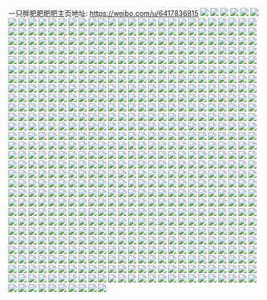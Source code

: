 一只胖肥肥肥肥主页地址: https://weibo.com/u/6417836815 
![](https://wx4.sinaimg.cn/mw2000/0070kAx1gy1h8xy7ce3rxj32c03401l0.jpg) 
![](https://wx4.sinaimg.cn/mw2000/0070kAx1gy1h8vimrx9jaj30zo5manpe.jpg) 
![](https://wx4.sinaimg.cn/mw2000/0070kAx1gy1h8vimsjd5cj30zo1q0qiu.jpg) 
![](https://wx4.sinaimg.cn/mw2000/0070kAx1gy1h8ufvhi5itj32c0340b2a.jpg) 
![](https://wx4.sinaimg.cn/mw2000/0070kAx1gy1h8ufx0unmjj30zo256b29.jpg) 
![](https://wx4.sinaimg.cn/mw2000/0070kAx1gy1h8ufvcneeoj30zo1bex14.jpg) 
![](https://wx4.sinaimg.cn/mw2000/0070kAx1gy1h8ufx1v08bj30zo1bf1a1.jpg) 
![](https://wx4.sinaimg.cn/mw2000/0070kAx1gy1h8taz22c5cj30zo1r5x1t.jpg) 
![](https://wx4.sinaimg.cn/mw2000/0070kAx1gy1h8rtrqi0s0j30z91b0tuc.jpg) 
![](https://wx4.sinaimg.cn/mw2000/0070kAx1gy1h8pip5bwdsj32c03404qr.jpg) 
![](https://wx4.sinaimg.cn/mw2000/0070kAx1gy1h8oiqnosoej32c0340hdu.jpg) 
![](https://wx4.sinaimg.cn/mw2000/0070kAx1gy1h8nfbctlypj30xz19z4il.jpg) 
![](https://wx4.sinaimg.cn/mw2000/0070kAx1gy1h8m4v2ug1dj32c0340b2a.jpg) 
![](https://wx4.sinaimg.cn/mw2000/0070kAx1gy1h8lv3vtsabj30zo1r5x4c.jpg) 
![](https://wx4.sinaimg.cn/mw2000/0070kAx1gy1h8iyi56coaj30zo256qu0.jpg) 
![](https://wx4.sinaimg.cn/mw2000/0070kAx1gy1h8htg45lx0j30ru19ywsu.jpg) 
![](https://wx4.sinaimg.cn/mw2000/0070kAx1gy1h8ffs0tfrmj30zo1uhqsv.jpg) 
![](https://wx4.sinaimg.cn/mw2000/0070kAx1gy1h8dxi5bmwqj30sh1swadz.jpg) 
![](https://wx4.sinaimg.cn/mw2000/0070kAx1gy1h8dxhudqoej30u0140te3.jpg) 
![](https://wx4.sinaimg.cn/mw2000/0070kAx1gy1h8dxhl2yfcj30u0140wre.jpg) 
![](https://wx4.sinaimg.cn/mw2000/0070kAx1gy1h8dxhocsjxj30u01404bv.jpg) 
![](https://wx4.sinaimg.cn/mw2000/0070kAx1gy1h8dxhr3qn6j30u0140ti5.jpg) 
![](https://wx4.sinaimg.cn/mw2000/0070kAx1gy1h8dxhtdej9j30u0140k4t.jpg) 
![](https://wx4.sinaimg.cn/mw2000/0070kAx1gy1h8dl3riaz7j32560zo7wh.jpg) 
![](https://wx4.sinaimg.cn/mw2000/0070kAx1gy1h8atnciu7hj32c0340b29.jpg) 
![](https://wx4.sinaimg.cn/mw2000/0070kAx1gy1h8afcrrlitj30zo1bctrr.jpg) 
![](https://wx4.sinaimg.cn/mw2000/0070kAx1gy1h8afctfu2pj30zo1bcas1.jpg) 
![](https://wx4.sinaimg.cn/mw2000/0070kAx1gy1h8afcuk0igj30zo1bex2e.jpg) 
![](https://wx4.sinaimg.cn/mw2000/0070kAx1gy1h8acbj2zdvj31jt219b29.jpg) 
![](https://wx4.sinaimg.cn/mw2000/0070kAx1gy1h8acbjmxwnj30z323xgto.jpg) 
![](https://wx4.sinaimg.cn/mw2000/0070kAx1gy1h8acbk7qr9j30ru19u16v.jpg) 
![](https://wx4.sinaimg.cn/mw2000/0070kAx1gy1h8acbm8c11j32c0340hdw.jpg) 
![](https://wx4.sinaimg.cn/mw2000/0070kAx1gy1h8acbi02zkj32c0340npf.jpg) 
![](https://wx4.sinaimg.cn/mw2000/0070kAx1gy1h8acc03uhgj32c03407wj.jpg) 
![](https://wx4.sinaimg.cn/mw2000/0070kAx1gy1h8acbx2cawj32c03407wk.jpg) 
![](https://wx4.sinaimg.cn/mw2000/0070kAx1gy1h8acbnxnrqj32c03407wi.jpg) 
![](https://wx4.sinaimg.cn/mw2000/0070kAx1gy1h8acbq0m9cj32c0340u0y.jpg) 
![](https://wx4.sinaimg.cn/mw2000/0070kAx1gy1h8acbtyslsj32c0340b2b.jpg) 
![](https://wx4.sinaimg.cn/mw2000/0070kAx1gy1h8acbygu0jj32c0340u0y.jpg) 
![](https://wx4.sinaimg.cn/mw2000/0070kAx1gy1h8acc20sqzj32c0340qv6.jpg) 
![](https://wx4.sinaimg.cn/mw2000/0070kAx1gy1h8acc4jpwdj32c03404qs.jpg) 
![](https://wx4.sinaimg.cn/mw2000/0070kAx1gy1h8acc7clxtj32c0340u0z.jpg) 
![](https://wx4.sinaimg.cn/mw2000/0070kAx1gy1h8975id8uzj30u0140gru.jpg) 
![](https://wx4.sinaimg.cn/mw2000/0070kAx1gy1h8975irzeqj30u0140qg7.jpg) 
![](https://wx4.sinaimg.cn/mw2000/0070kAx1gy1h86rhox76nj30u0133n4q.jpg) 
![](https://wx4.sinaimg.cn/mw2000/0070kAx1gy1h82lo5aa1uj30q01la11s.jpg) 
![](https://wx4.sinaimg.cn/mw2000/0070kAx1gy1h7y7c2lrrgj32c0340qv5.jpg) 
![](https://wx4.sinaimg.cn/mw2000/0070kAx1gy1h7y7c1oqw3j30zo0k10wg.jpg) 
![](https://wx4.sinaimg.cn/mw2000/0070kAx1gy1h7xo5n8jecj30zo1r74io.jpg) 
![](https://wx4.sinaimg.cn/mw2000/0070kAx1gy1h7xo21rqnlj32c03407wi.jpg) 
![](https://wx4.sinaimg.cn/mw2000/0070kAx1gy1h7wxpsyk1fj30zo1r31kx.jpg) 
![](https://wx4.sinaimg.cn/mw2000/0070kAx1gy1h7vmeywib9j30ru21yqsh.jpg) 
![](https://wx4.sinaimg.cn/mw2000/0070kAx1gy1h7viqk6jz5j30yk0k0ag6.jpg) 
![](https://wx4.sinaimg.cn/mw2000/0070kAx1gy1h7s3me7a88j323u35su0x.jpg) 
![](https://wx4.sinaimg.cn/mw2000/0070kAx1gy1h7r714mprlj30ru2bi4im.jpg) 
![](https://wx4.sinaimg.cn/mw2000/0070kAx1gy1h7pjwet3puj30zo0k0q9l.jpg) 
![](https://wx4.sinaimg.cn/mw2000/0070kAx1gy1h7k0mneo77j30ru21nqst.jpg) 
![](https://wx4.sinaimg.cn/mw2000/0070kAx1gy1h7fmx0cf7oj31ue29rnpd.jpg) 
![](https://wx4.sinaimg.cn/mw2000/0070kAx1gy1h799zuoy8mj30ru15jjsi.jpg) 
![](https://wx4.sinaimg.cn/mw2000/0070kAx1gy1h799zwqxoaj30zo1bj1kx.jpg) 
![](https://wx4.sinaimg.cn/mw2000/0070kAx1gy1h74qohg74hj32c0340u0x.jpg) 
![](https://wx4.sinaimg.cn/mw2000/0070kAx1gy1h74qo9bn99j32c0340npf.jpg) 
![](https://wx4.sinaimg.cn/mw2000/0070kAx1gy1h74qoedyzuj32c0340x6r.jpg) 
![](https://wx4.sinaimg.cn/mw2000/0070kAx1gy1h74r3kovn2j30yz0q5myc.jpg) 
![](https://wx4.sinaimg.cn/mw2000/0070kAx1gy1h71oabdy5mj31sc2dsu0x.jpg) 
![](https://wx4.sinaimg.cn/mw2000/0070kAx1gy1h71oa8c144j31vx2bvhdt.jpg) 
![](https://wx4.sinaimg.cn/mw2000/0070kAx1gy1h71oa623iuj30zo1rab29.jpg) 
![](https://wx4.sinaimg.cn/mw2000/0070kAx1gy1h7002m11kuj30s41eznbm.jpg) 
![](https://wx4.sinaimg.cn/mw2000/0070kAx1gy1h6zdxdhjihj30zo237b29.jpg) 
![](https://wx4.sinaimg.cn/mw2000/0070kAx1gy1h6y2ovod99j30ru28ptob.jpg) 
![](https://wx4.sinaimg.cn/mw2000/0070kAx1gy1h6ti22scnrj30zo1rab29.jpg) 
![](https://wx4.sinaimg.cn/mw2000/0070kAx1gy1h6ti242h1pj30zo1bhe07.jpg) 
![](https://wx4.sinaimg.cn/mw2000/0070kAx1gy1h6ti25u3xyj30zh1r5td8.jpg) 
![](https://wx4.sinaimg.cn/mw2000/0070kAx1gy1h6ti27j4nxj30zo1rawlz.jpg) 
![](https://wx4.sinaimg.cn/mw2000/0070kAx1gy1h6ti298nbjj30zo1rbtcz.jpg) 
![](https://wx4.sinaimg.cn/mw2000/0070kAx1gy1h6ti2avhwtj30zo1r8e81.jpg) 
![](https://wx4.sinaimg.cn/mw2000/0070kAx1gy1h6szsh4x4dj30zo256b2a.jpg) 
![](https://wx4.sinaimg.cn/mw2000/0070kAx1gy1h6szrxnjxpj30zo256b2a.jpg) 
![](https://wx4.sinaimg.cn/mw2000/0070kAx1gy1h6syfvff4gj30zo1benj3.jpg) 
![](https://wx4.sinaimg.cn/mw2000/0070kAx1gy1h6sdfpu8koj30yw1ai4qp.jpg) 
![](https://wx4.sinaimg.cn/mw2000/0070kAx1gy1h6k8xh38clj30zo1blwgj.jpg) 
![](https://wx4.sinaimg.cn/mw2000/0070kAx1gy1h6j93t14y5j30u018yq5o.jpg) 
![](https://wx4.sinaimg.cn/mw2000/0070kAx1gy1h6j93u91iej30q81ob3zu.jpg) 
![](https://wx4.sinaimg.cn/mw2000/0070kAx1gy1h6j93sfuq0j30u0140t9p.jpg) 
![](https://wx4.sinaimg.cn/mw2000/0070kAx1gy1h6ehcvtj4vj30zo1r71kx.jpg) 
![](https://wx4.sinaimg.cn/mw2000/0070kAx1gy1h6ambpnh7xj30k00zkaep.jpg) 
![](https://wx4.sinaimg.cn/mw2000/0070kAx1gy1h6ambqy4t3j30fp0zjafo.jpg) 
![](https://wx4.sinaimg.cn/mw2000/0070kAx1gy1h6amgc2pg7j30u01h4gnk.jpg) 
![](https://wx4.sinaimg.cn/mw2000/0070kAx1gy1h6am44gil5j30zo1r8gnl.jpg) 
![](https://wx4.sinaimg.cn/mw2000/0070kAx1gy1h63o59wu7yj30ru28je3f.jpg) 
![](https://wx4.sinaimg.cn/mw2000/0070kAx1gy1h637yv5aaaj32c0340qv5.jpg) 
![](https://wx4.sinaimg.cn/mw2000/0070kAx1gy1h5ww1ba2etj30zo1ra1kx.jpg) 
![](https://wx4.sinaimg.cn/mw2000/0070kAx1gy1h5ww18n6j3j30ru21zb29.jpg) 
![](https://wx4.sinaimg.cn/mw2000/0070kAx1gy1h5l89fcc3nj32c0340e82.jpg) 
![](https://wx4.sinaimg.cn/mw2000/0070kAx1gy1h5k41weym9j30zo1bf000.jpg) 
![](https://wx4.sinaimg.cn/mw2000/0070kAx1gy1h5k41oug76j31211rbe83.jpg) 
![](https://wx4.sinaimg.cn/mw2000/0070kAx1gy1h5flsjvtvpj30zo1bh4f9.jpg) 
![](https://wx4.sinaimg.cn/mw2000/0070kAx1gy1h5d269tv69j30ot1837a2.jpg) 
![](https://wx4.sinaimg.cn/mw2000/0070kAx1gy1h5ba0xjh98j31bf1bfha6.jpg) 
![](https://wx4.sinaimg.cn/mw2000/0070kAx1gy1h558m0sg6ej32c0340npe.jpg) 
![](https://wx4.sinaimg.cn/mw2000/0070kAx1gy1h5514pkb73j32bz33zb2b.jpg) 
![](https://wx4.sinaimg.cn/mw2000/0070kAx1gy1h5514sj2n6j32c0340hdv.jpg) 
![](https://wx4.sinaimg.cn/mw2000/0070kAx1gy1h5514wc087j32c03404qr.jpg) 
![](https://wx4.sinaimg.cn/mw2000/0070kAx1gy1h5514yi786j32c0340npd.jpg) 
![](https://wx4.sinaimg.cn/mw2000/0070kAx1gy1h5516abqm4j30qo0n2tak.jpg) 
![](https://wx4.sinaimg.cn/mw2000/0070kAx1gy1h52oyuzzaij30zo1r57wh.jpg) 
![](https://wx4.sinaimg.cn/mw2000/0070kAx1gy1h52oxxekvrj30zo1rakjl.jpg) 
![](https://wx4.sinaimg.cn/mw2000/0070kAx1gy1h52oxjj8a2j30zn1p1e81.jpg) 
![](https://wx4.sinaimg.cn/mw2000/0070kAx1gy1h52ox7yyu1j30zo1r7hdt.jpg) 
![](https://wx4.sinaimg.cn/mw2000/0070kAx1gy1h52oxmx93xj30zo1r8hdt.jpg) 
![](https://wx4.sinaimg.cn/mw2000/0070kAx1gy1h52oxfesmtj30zo1r7b29.jpg) 
![](https://wx4.sinaimg.cn/mw2000/0070kAx1gy1h52oym8oqtj32c0340hdw.jpg) 
![](https://wx4.sinaimg.cn/mw2000/0070kAx1gy1h52oy0us3zj30zo1r4u0x.jpg) 
![](https://wx4.sinaimg.cn/mw2000/0070kAx1gy1h52oy4jwkdj30zo1r4u0x.jpg) 
![](https://wx4.sinaimg.cn/mw2000/0070kAx1gy1h52oy8f8qmj30zo1r5hdt.jpg) 
![](https://wx4.sinaimg.cn/mw2000/0070kAx1gy1h52oyj5mdfj30zo1qo1ky.jpg) 
![](https://wx4.sinaimg.cn/mw2000/0070kAx1gy1h52oyp3xslj32c03401kz.jpg) 
![](https://wx4.sinaimg.cn/mw2000/0070kAx1gy1h52ox4pfkdj32c0340x6t.jpg) 
![](https://wx4.sinaimg.cn/mw2000/0070kAx1gy1h52oys8c6qj32c0340qv7.jpg) 
![](https://wx4.sinaimg.cn/mw2000/0070kAx1gy1h51n73m7s3j30zo1ranpd.jpg) 
![](https://wx4.sinaimg.cn/mw2000/0070kAx1gy1h51n6rxj73j30zo1r8e81.jpg) 
![](https://wx4.sinaimg.cn/mw2000/0070kAx1gy1h51n6vtgs7j30zo1rae81.jpg) 
![](https://wx4.sinaimg.cn/mw2000/0070kAx1gy1h51n6tsdrcj30ru21v1kx.jpg) 
![](https://wx4.sinaimg.cn/mw2000/0070kAx1gy1h51n6y4gluj30zo1r8x6p.jpg) 
![](https://wx4.sinaimg.cn/mw2000/0070kAx1gy1h51n70acenj30zo1r8qv5.jpg) 
![](https://wx4.sinaimg.cn/mw2000/0070kAx1gy1h50w0gvfwaj32c0340hdv.jpg) 
![](https://wx4.sinaimg.cn/mw2000/0070kAx1gy1h50vzq0s09j30zo1rbe81.jpg) 
![](https://wx4.sinaimg.cn/mw2000/0070kAx1gy1h50vzrzbf4j30zo1r3kjl.jpg) 
![](https://wx4.sinaimg.cn/mw2000/0070kAx1gy1h50w04itl6j30zo1r5qv5.jpg) 
![](https://wx4.sinaimg.cn/mw2000/0070kAx1gy1h50w06tycbj30zo1rwx6p.jpg) 
![](https://wx4.sinaimg.cn/mw2000/0070kAx1gy1h50w08zohij30zo1r9x6p.jpg) 
![](https://wx4.sinaimg.cn/mw2000/0070kAx1gy1h50vzvcqn9j30zo1r8kjl.jpg) 
![](https://wx4.sinaimg.cn/mw2000/0070kAx1gy1h50vzxbpcbj30zo1ranpd.jpg) 
![](https://wx4.sinaimg.cn/mw2000/0070kAx1gy1h50vzz3em6j30vm1bg4qm.jpg) 
![](https://wx4.sinaimg.cn/mw2000/0070kAx1gy1h50w0b1rkuj32c0340npe.jpg) 
![](https://wx4.sinaimg.cn/mw2000/0070kAx1gy1h50w027ch8j30zo1rcnpd.jpg) 
![](https://wx4.sinaimg.cn/mw2000/0070kAx1gy1h50w0lhrdxj32c0340b2a.jpg) 
![](https://wx4.sinaimg.cn/mw2000/0070kAx1gy1h50vznepg4j32c0340u0y.jpg) 
![](https://wx4.sinaimg.cn/mw2000/0070kAx1gy1h50w0pp63qj32c03404qq.jpg) 
![](https://wx4.sinaimg.cn/mw2000/0070kAx1gy1h50mq3fx2mj30zo2567wi.jpg) 
![](https://wx4.sinaimg.cn/mw2000/0070kAx1gy1h50mqa26h5j30zo256azh.jpg) 
![](https://wx4.sinaimg.cn/mw2000/0070kAx1gy1h4zq997nhsj32c0340hdt.jpg) 
![](https://wx4.sinaimg.cn/mw2000/0070kAx1gy1h4zqe0z84zj30zo1r4npd.jpg) 
![](https://wx4.sinaimg.cn/mw2000/0070kAx1gy1h4zq8xopwbj32c0340x6s.jpg) 
![](https://wx4.sinaimg.cn/mw2000/0070kAx1gy1h4zq8zxpi7j30zo1owkjl.jpg) 
![](https://wx4.sinaimg.cn/mw2000/0070kAx1gy1h4zq91vm6vj30zo1ope81.jpg) 
![](https://wx4.sinaimg.cn/mw2000/0070kAx1gy1h4zq98b7erj30u01hm4dz.jpg) 
![](https://wx4.sinaimg.cn/mw2000/0070kAx1gy1h4zq9603e9j30zo1bi7uc.jpg) 
![](https://wx4.sinaimg.cn/mw2000/0070kAx1gy1h4zq947y7rj30zo1bh1kx.jpg) 
![](https://wx4.sinaimg.cn/mw2000/0070kAx1gy1h4zq976jxwj32c03407wi.jpg) 
![](https://wx4.sinaimg.cn/mw2000/0070kAx1gy1h4zq9axww7j30zo1bfqos.jpg) 
![](https://wx4.sinaimg.cn/mw2000/0070kAx1gy1h4ykoumf57j32c0340qv6.jpg) 
![](https://wx4.sinaimg.cn/mw2000/0070kAx1gy1h4xe583h68j30zo0nsn2w.jpg) 
![](https://wx4.sinaimg.cn/mw2000/0070kAx1gy1h4w5x3ump9j32c03407wi.jpg) 
![](https://wx4.sinaimg.cn/mw2000/0070kAx1gy1h4renznq5qj30zo1qxap8.jpg) 
![](https://wx4.sinaimg.cn/mw2000/0070kAx1gy1h4renz5isjj30zo1rcqll.jpg) 
![](https://wx4.sinaimg.cn/mw2000/0070kAx1gy1h4qftp1notj32c03407wj.jpg) 
![](https://wx4.sinaimg.cn/mw2000/0070kAx1gy1h4qftr0rsdj325k2vfx6p.jpg) 
![](https://wx4.sinaimg.cn/mw2000/0070kAx1gy1h4mxhh9s2wj32c0340qv7.jpg) 
![](https://wx4.sinaimg.cn/mw2000/0070kAx1gy1h4mxgdnndpj32c0340hdu.jpg) 
![](https://wx4.sinaimg.cn/mw2000/0070kAx1gy1h4kgxeu8unj32c0340npe.jpg) 
![](https://wx4.sinaimg.cn/mw2000/0070kAx1gy1h4i23fisk1j30zo1r77wh.jpg) 
![](https://wx4.sinaimg.cn/mw2000/0070kAx1gy1h4fqq9i75jj32c0340npd.jpg) 
![](https://wx4.sinaimg.cn/mw2000/0070kAx1gy1h4d6ejoy4zj30zo1wohdt.jpg) 
![](https://wx4.sinaimg.cn/mw2000/0070kAx1gy1h4d6ekm6v8j31sc2dsx6p.jpg) 
![](https://wx4.sinaimg.cn/mw2000/0070kAx1gy1h4d6emdryqj32c03401l1.jpg) 
![](https://wx4.sinaimg.cn/mw2000/0070kAx1gy1h4cnrb1ssaj32c0340u0x.jpg) 
![](https://wx4.sinaimg.cn/mw2000/0070kAx1gy1h4cnrctx41j32c0340u0x.jpg) 
![](https://wx4.sinaimg.cn/mw2000/0070kAx1gy1h4cnr9ja9nj32c0340u0x.jpg) 
![](https://wx4.sinaimg.cn/mw2000/0070kAx1gy1h4cnrgzjdjj32c0340kjm.jpg) 
![](https://wx4.sinaimg.cn/mw2000/0070kAx1gy1h4a8iypkz1j30zo1b97hf.jpg) 
![](https://wx4.sinaimg.cn/mw2000/0070kAx1gy1h491k9xwc8j32c0340b2a.jpg) 
![](https://wx4.sinaimg.cn/mw2000/0070kAx1gy1h46nnm5fk0j30ru21f1hk.jpg) 
![](https://wx4.sinaimg.cn/mw2000/0070kAx1gy1h3xawxa4u5j32c0340hdv.jpg) 
![](https://wx4.sinaimg.cn/mw2000/0070kAx1gy1h3xaqtvl75j30zo1banf5.jpg) 
![](https://wx4.sinaimg.cn/mw2000/0070kAx1gy1h3xaqx8tu0j30zo1bc1f5.jpg) 
![](https://wx4.sinaimg.cn/mw2000/0070kAx1gy1h3xaqsi2kfj30zo1qph9i.jpg) 
![](https://wx4.sinaimg.cn/mw2000/0070kAx1gy1h3xaqyvia2j30zo1bf1bs.jpg) 
![](https://wx4.sinaimg.cn/mw2000/0070kAx1gy1h3xaqzlh9gj30zb1b6e39.jpg) 
![](https://wx4.sinaimg.cn/mw2000/0070kAx1gy1h3sqnbli25j30zo1ra7wh.jpg) 
![](https://wx4.sinaimg.cn/mw2000/0070kAx1gy1h3sqn8yxydj314r1i2wz6.jpg) 
![](https://wx4.sinaimg.cn/mw2000/0070kAx1gy1h3sqncm2y0j30zo0qdnae.jpg) 
![](https://wx4.sinaimg.cn/mw2000/0070kAx1gy1h3sqndqsd2j30zo0qgdqv.jpg) 
![](https://wx4.sinaimg.cn/mw2000/0070kAx1ly1h3q7ul3godj31o02804qs.jpg) 
![](https://wx4.sinaimg.cn/mw2000/0070kAx1gy1h3p1cb6gp8j30zo1r6azq.jpg) 
![](https://wx4.sinaimg.cn/mw2000/0070kAx1gy1h3k6dk3tw4j30ur0g375l.jpg) 
![](https://wx4.sinaimg.cn/mw2000/0070kAx1gy1h3cdmz6guhj30u01lxwkh.jpg) 
![](https://wx4.sinaimg.cn/mw2000/0070kAx1gy1h39cerlwddj30zo1rb1kx.jpg) 
![](https://wx4.sinaimg.cn/mw2000/0070kAx1gy1h35h5g3p37j30ru0uvwqz.jpg) 
![](https://wx4.sinaimg.cn/mw2000/0070kAx1gy1h31495hudqj30ru31sb29.jpg) 
![](https://wx4.sinaimg.cn/mw2000/0070kAx1gy1h30uq8pnncj30ww1r3tsp.jpg) 
![](https://wx4.sinaimg.cn/mw2000/0070kAx1gy1h30uqb69gtj30zo256kjl.jpg) 
![](https://wx4.sinaimg.cn/mw2000/0070kAx1gy1h30uqdk1wcj30sq1ag4qq.jpg) 
![](https://wx4.sinaimg.cn/mw2000/0070kAx1gy1h2zmm1roywj30zo0k4k0b.jpg) 
![](https://wx4.sinaimg.cn/mw2000/0070kAx1gy1h2xebdxth7j30zo1ra1ky.jpg) 
![](https://wx4.sinaimg.cn/mw2000/0070kAx1gy1h2xebiatfxj30zo1rc4qq.jpg) 
![](https://wx4.sinaimg.cn/mw2000/0070kAx1gy1h2xebpad2sj30zo1rakjl.jpg) 
![](https://wx4.sinaimg.cn/mw2000/0070kAx1gy1h2uqhb05k5j32c03401l0.jpg) 
![](https://wx4.sinaimg.cn/mw2000/0070kAx1gy1h2uqh92w8cj32c0340npf.jpg) 
![](https://wx4.sinaimg.cn/mw2000/0070kAx1gy1h2qklk7p26j30zo1bk7wh.jpg) 
![](https://wx4.sinaimg.cn/mw2000/0070kAx1gy1h2qkln23jyj31j02ps4qr.jpg) 
![](https://wx4.sinaimg.cn/mw2000/0070kAx1gy1h2ds3pswxjj30zo1r07wh.jpg) 
![](https://wx4.sinaimg.cn/mw2000/0070kAx1gy1h2cm3ffvb1j30zo1autwp.jpg) 
![](https://wx4.sinaimg.cn/mw2000/0070kAx1gy1h2cm3dkr7hj30zo0qa11i.jpg) 
![](https://wx4.sinaimg.cn/mw2000/0070kAx1gy1h2cm3i66yrj32801o0e82.jpg) 
![](https://wx4.sinaimg.cn/mw2000/0070kAx1gy1h2cm3jca3yj30zo1b24il.jpg) 
![](https://wx4.sinaimg.cn/mw2000/0070kAx1gy1h2b7n4zs1rj30ru1qjb29.jpg) 
![](https://wx4.sinaimg.cn/mw2000/0070kAx1gy1h2b7n5z3wvj30ru1y51kx.jpg) 
![](https://wx4.sinaimg.cn/mw2000/0070kAx1gy1h2b7n7j65vj30ru27ndy9.jpg) 
![](https://wx4.sinaimg.cn/mw2000/0070kAx1gy1h2b7n6uf6pj30ru228tyj.jpg) 
![](https://wx4.sinaimg.cn/mw2000/0070kAx1gy1h2b7naultoj30ru2ed7wh.jpg) 
![](https://wx4.sinaimg.cn/mw2000/0070kAx1gy1h2b7n8fnhzj30ru21tx35.jpg) 
![](https://wx4.sinaimg.cn/mw2000/0070kAx1gy1h2b7n9sawdj30ru2q4e81.jpg) 
![](https://wx4.sinaimg.cn/mw2000/0070kAx1gy1h2b7n2dlroj30ru2281kx.jpg) 
![](https://wx4.sinaimg.cn/mw2000/0070kAx1gy1h2b7ncop96j30ru2elb29.jpg) 
![](https://wx4.sinaimg.cn/mw2000/0070kAx1gy1h2al797alsj32c0340npf.jpg) 
![](https://wx4.sinaimg.cn/mw2000/0070kAx1gy1h2al5ak1x6j32c0340qv9.jpg) 
![](https://wx4.sinaimg.cn/mw2000/0070kAx1gy1h2al5qgnp8j32c0340npf.jpg) 
![](https://wx4.sinaimg.cn/mw2000/0070kAx1gy1h2al5btgn7j32c0340kjm.jpg) 
![](https://wx4.sinaimg.cn/mw2000/0070kAx1gy1h2al5d5a0cj32c0340u0y.jpg) 
![](https://wx4.sinaimg.cn/mw2000/0070kAx1gy1h2al5f5758j32c0340u10.jpg) 
![](https://wx4.sinaimg.cn/mw2000/0070kAx1gy1h2al5ye4f1j32c03401kz.jpg) 
![](https://wx4.sinaimg.cn/mw2000/0070kAx1gy1h2al5hn9cej32c0340qv8.jpg) 
![](https://wx4.sinaimg.cn/mw2000/0070kAx1gy1h2al5j2f8nj32c03407wi.jpg) 
![](https://wx4.sinaimg.cn/mw2000/0070kAx1gy1h2al5x0lpyj32c0340b2d.jpg) 
![](https://wx4.sinaimg.cn/mw2000/0070kAx1gy1h2al5lno70j32c0340kjn.jpg) 
![](https://wx4.sinaimg.cn/mw2000/0070kAx1gy1h2al5856p7j32c03407wk.jpg) 
![](https://wx4.sinaimg.cn/mw2000/0070kAx1gy1h2al5p30knj32c0340hdu.jpg) 
![](https://wx4.sinaimg.cn/mw2000/0070kAx1gy1h2al5sancmj32c0340kjo.jpg) 
![](https://wx4.sinaimg.cn/mw2000/0070kAx1gy1h2al5u86ajj32c03404qq.jpg) 
![](https://wx4.sinaimg.cn/mw2000/0070kAx1gy1h2al5v6xluj32c03407wi.jpg) 
![](https://wx4.sinaimg.cn/mw2000/0070kAx1gy1h29jfml1pcj30zo1bckdy.jpg) 
![](https://wx4.sinaimg.cn/mw2000/0070kAx1gy1h29jfvfneqj30xy1b31k7.jpg) 
![](https://wx4.sinaimg.cn/mw2000/0070kAx1gy1h29jft8fj2j30t71bdqn4.jpg) 
![](https://wx4.sinaimg.cn/mw2000/0070kAx1gy1h29jfx7wyoj30zo1bbh93.jpg) 
![](https://wx4.sinaimg.cn/mw2000/0070kAx1gy1h29jfk6323j30zo1k94qp.jpg) 
![](https://wx4.sinaimg.cn/mw2000/0070kAx1gy1h29jgb3ejlj30zo1b7nm3.jpg) 
![](https://wx4.sinaimg.cn/mw2000/0070kAx1gy1h29jg4fc30j30ru26ze81.jpg) 
![](https://wx4.sinaimg.cn/mw2000/0070kAx1gy1h29jg6u9vwj30zo1bf1kx.jpg) 
![](https://wx4.sinaimg.cn/mw2000/0070kAx1gy1h29jgddghuj30zo1bhqnf.jpg) 
![](https://wx4.sinaimg.cn/mw2000/0070kAx1gy1h29jg1nhn0j30zo1bae6i.jpg) 
![](https://wx4.sinaimg.cn/mw2000/0070kAx1gy1h29jfre8acj30zo1b8ked.jpg) 
![](https://wx4.sinaimg.cn/mw2000/0070kAx1gy1h29jfp7exxj30zo1bfx3t.jpg) 
![](https://wx4.sinaimg.cn/mw2000/0070kAx1gy1h29jg92x7hj30zo1ayb0y.jpg) 
![](https://wx4.sinaimg.cn/mw2000/0070kAx1gy1h29jfzgijwj30zo1bhkeb.jpg) 
![](https://wx4.sinaimg.cn/mw2000/0070kAx1gy1h29ftx3jr6j30xy1b3b1d.jpg) 
![](https://wx4.sinaimg.cn/mw2000/0070kAx1gy1h29ftz0tswj30zo1bckdy.jpg) 
![](https://wx4.sinaimg.cn/mw2000/0070kAx1gy1h29fu2g1dnj30zo1k94qp.jpg) 
![](https://wx4.sinaimg.cn/mw2000/0070kAx1gy1h29fu59imkj30zo1bf1kx.jpg) 
![](https://wx4.sinaimg.cn/mw2000/0070kAx1gy1h29fuc5of0j30zo1bb7re.jpg) 
![](https://wx4.sinaimg.cn/mw2000/0070kAx1gy1h29fu8ic2lj30zo1ayb0y.jpg) 
![](https://wx4.sinaimg.cn/mw2000/0070kAx1gy1h29ftu1lg0j30zo1bhqpi.jpg) 
![](https://wx4.sinaimg.cn/mw2000/0070kAx1gy1h29fufcp16j30t71bdkbm.jpg) 
![](https://wx4.sinaimg.cn/mw2000/0070kAx1gy1h29fuhjlykj30ru26ze81.jpg) 
![](https://wx4.sinaimg.cn/mw2000/0070kAx1gy1h23dmqkxbvj30le1aa79n.jpg) 
![](https://wx4.sinaimg.cn/mw2000/0070kAx1gy1h22zn01xoyj32c03404qu.jpg) 
![](https://wx4.sinaimg.cn/mw2000/0070kAx1gy1h22zn2dm87j32c03404qr.jpg) 
![](https://wx4.sinaimg.cn/mw2000/0070kAx1gy1h22zmwhsujj30zo2407wh.jpg) 
![](https://wx4.sinaimg.cn/mw2000/0070kAx1gy1h22zn3vlwxj32c0340kjm.jpg) 
![](https://wx4.sinaimg.cn/mw2000/0070kAx1gy1h22zn4sgy8j30zo241h7f.jpg) 
![](https://wx4.sinaimg.cn/mw2000/0070kAx1gy1h22zn60aimj30ru1lqkah.jpg) 
![](https://wx4.sinaimg.cn/mw2000/0070kAx1gy1h217vzx8xoj30zo256ath.jpg) 
![](https://wx4.sinaimg.cn/mw2000/0070kAx1gy1h207taf0a7j30zo1v9tzu.jpg) 
![](https://wx4.sinaimg.cn/mw2000/0070kAx1gy1h1yw6vtwitj31o11o01kx.jpg) 
![](https://wx4.sinaimg.cn/mw2000/0070kAx1gy1h1yw6wjpfuj30ru1kc4de.jpg) 
![](https://wx4.sinaimg.cn/mw2000/0070kAx1gy1h1yw6y4r3uj3280280e81.jpg) 
![](https://wx4.sinaimg.cn/mw2000/0070kAx1gy1h1yw6zs2o9j3280280kjl.jpg) 
![](https://wx4.sinaimg.cn/mw2000/0070kAx1gy1h1vlsj24zqj30ru2291kx.jpg) 
![](https://wx4.sinaimg.cn/mw2000/0070kAx1gy1h1t3f4cy83j32c03404qs.jpg) 
![](https://wx4.sinaimg.cn/mw2000/0070kAx1gy1h1t3f1wy3fj30yi1p11kx.jpg) 
![](https://wx4.sinaimg.cn/mw2000/0070kAx1gy1h1t3f71jykj30yi1p7e6o.jpg) 
![](https://wx4.sinaimg.cn/mw2000/0070kAx1gy1h1prkj3za3j32c03404qs.jpg) 
![](https://wx4.sinaimg.cn/mw2000/0070kAx1gy1h1prkgu6glj32c0340npf.jpg) 
![](https://wx4.sinaimg.cn/mw2000/0070kAx1gy1h1oegtuq1oj30yi18xx04.jpg) 
![](https://wx4.sinaimg.cn/mw2000/0070kAx1gy1h1oeckr8nkj30yi19z1d1.jpg) 
![](https://wx4.sinaimg.cn/mw2000/0070kAx1gy1h1kqw3heprj32c03404qs.jpg) 
![](https://wx4.sinaimg.cn/mw2000/0070kAx1gy1h1kqvy7r72j32c02nqu0z.jpg) 
![](https://wx4.sinaimg.cn/mw2000/0070kAx1gy1h1j0h8cu5jj30u01sx4e4.jpg) 
![](https://wx4.sinaimg.cn/mw2000/0070kAx1gy1h1hc2ev4kdj32c0340u10.jpg) 
![](https://wx4.sinaimg.cn/mw2000/0070kAx1gy1h1hc2b80ooj32c03401l2.jpg) 
![](https://wx4.sinaimg.cn/mw2000/0070kAx1gy1h1hc2h8jpnj32ac32t4qs.jpg) 
![](https://wx4.sinaimg.cn/mw2000/0070kAx1gy1h1gp3293zfj30yi0pq4ec.jpg) 
![](https://wx4.sinaimg.cn/mw2000/0070kAx1gy1h1gp31ihlkj30yi0pmaqr.jpg) 
![](https://wx4.sinaimg.cn/mw2000/0070kAx1gy1h1gp32w4mzj30yi0pp7m0.jpg) 
![](https://wx4.sinaimg.cn/mw2000/0070kAx1gy1h1ec9suhhhj312g19t1gd.jpg) 
![](https://wx4.sinaimg.cn/mw2000/0070kAx1gy1h1ec9rpau4j30yi16ykbg.jpg) 
![](https://wx4.sinaimg.cn/mw2000/0070kAx1gy1h1eabxmz3qj306y06yjri.jpg) 
![](https://wx4.sinaimg.cn/mw2000/0070kAx1gy1h172s6vw4vj30s71p4atn.jpg) 
![](https://wx4.sinaimg.cn/mw2000/0070kAx1gy1h172s5m12qj30yi1ofqs2.jpg) 
![](https://wx4.sinaimg.cn/mw2000/0070kAx1gy1h16rsrieejj30yi22o7wh.jpg) 
![](https://wx4.sinaimg.cn/mw2000/0070kAx1gy1h13qojab8kj30yi1pl4qp.jpg) 
![](https://wx4.sinaimg.cn/mw2000/0070kAx1gy1h12oetjtusj30yi1a01kx.jpg) 
![](https://wx4.sinaimg.cn/mw2000/0070kAx1gy1h1167h8r9mj30y319m7lv.jpg) 
![](https://wx4.sinaimg.cn/mw2000/0070kAx1gy1h10craeubbj30ru16kjz7.jpg) 
![](https://wx4.sinaimg.cn/mw2000/0070kAx1gy1h0xxtjmmpbj30yi0vywij.jpg) 
![](https://wx4.sinaimg.cn/mw2000/0070kAx1gy1h0xxtj2pilj30yi22oe81.jpg) 
![](https://wx4.sinaimg.cn/mw2000/0070kAx1gy1h0xnsvh2psj323u35s1ky.jpg) 
![](https://wx4.sinaimg.cn/mw2000/0070kAx1gy1h0wwv674g4j30sg0iy7ce.jpg) 
![](https://wx4.sinaimg.cn/mw2000/0070kAx1gy1h0wwv5r0sej30yi1opb29.jpg) 
![](https://wx4.sinaimg.cn/mw2000/0070kAx1gy1h0uml8r34cj30yi20hkiz.jpg) 
![](https://wx4.sinaimg.cn/mw2000/0070kAx1gy1h0tdhzcvshj30yi1ofb1y.jpg) 
![](https://wx4.sinaimg.cn/mw2000/0070kAx1gy1h0t23de0jbj30ru0qnthx.jpg) 
![](https://wx4.sinaimg.cn/mw2000/0070kAx1gy1h0t23ccd40j32c02c0u0z.jpg) 
![](https://wx4.sinaimg.cn/mw2000/0070kAx1gy1h0q1gtl4e0j30yi1pahc3.jpg) 
![](https://wx4.sinaimg.cn/mw2000/0070kAx1gy1h0q18kix0zj30yi1padzc.jpg) 
![](https://wx4.sinaimg.cn/mw2000/0070kAx1gy1h0q18o66pvj30yi22ox6p.jpg) 
![](https://wx4.sinaimg.cn/mw2000/0070kAx1gy1h0n5ngcz0rj30u01hck4a.jpg) 
![](https://wx4.sinaimg.cn/mw2000/0070kAx1gy1h0k6rxg9u4j30ru21m1ie.jpg) 
![](https://wx4.sinaimg.cn/mw2000/0070kAx1gy1h0agte83sxj30yi1ove35.jpg) 
![](https://wx4.sinaimg.cn/mw2000/0070kAx1gy1h0agtgpo8oj31o0280npe.jpg) 
![](https://wx4.sinaimg.cn/mw2000/0070kAx1gy1h0agtiqakoj31e92h51kz.jpg) 
![](https://wx4.sinaimg.cn/mw2000/0070kAx1gy1h0agtbtt8lj30tv1a0wpc.jpg) 
![](https://wx4.sinaimg.cn/mw2000/0070kAx1gy1h08bnu6djaj30yi1kr4o0.jpg) 
![](https://wx4.sinaimg.cn/mw2000/0070kAx1gy1h077s4mzs1j30yb0j37eb.jpg) 
![](https://wx4.sinaimg.cn/mw2000/0070kAx1gy1h02vso6p9sj30s118pe03.jpg) 
![](https://wx4.sinaimg.cn/mw2000/0070kAx1gy1h02vsonocgj30vn1a01gq.jpg) 
![](https://wx4.sinaimg.cn/mw2000/0070kAx1gy1h02vsnnegfj30yi1a01kx.jpg) 
![](https://wx4.sinaimg.cn/mw2000/0070kAx1gy1h01hh97mvqj30yi1eq4dt.jpg) 
![](https://wx4.sinaimg.cn/mw2000/0070kAx1gy1h01hha3gp2j30yi22o1kx.jpg) 
![](https://wx4.sinaimg.cn/mw2000/0070kAx1gy1h01hhbb2djj30yi1pe4qp.jpg) 
![](https://wx4.sinaimg.cn/mw2000/0070kAx1gy1gzz50s9wvcj30yi19rh7p.jpg) 
![](https://wx4.sinaimg.cn/mw2000/0070kAx1gy1gzz50trvrlj30yi1a07wh.jpg) 
![](https://wx4.sinaimg.cn/mw2000/0070kAx1gy1gzz50qrp43j30yi1a0hco.jpg) 
![](https://wx4.sinaimg.cn/mw2000/0070kAx1gy1gzz5akycn6j30rw19pttr.jpg) 
![](https://wx4.sinaimg.cn/mw2000/0070kAx1gy1gzxwjarx2cj30yi19s1dr.jpg) 
![](https://wx4.sinaimg.cn/mw2000/0070kAx1gy1gzodifpwptj30xl19ghbi.jpg) 
![](https://wx4.sinaimg.cn/mw2000/0070kAx1gy1gzlhni2btzj30ru3cxx6p.jpg) 
![](https://wx4.sinaimg.cn/mw2000/0070kAx1gy1gzgdj0t9v3j30u0140gqy.jpg) 
![](https://wx4.sinaimg.cn/mw2000/0070kAx1gy1gzgdj0c51yj31fn2801ky.jpg) 
![](https://wx4.sinaimg.cn/mw2000/0070kAx1gy1gzgdiylvp4j31j30uztw5.jpg) 
![](https://wx4.sinaimg.cn/mw2000/0070kAx1gy1gzd9dlvqqlj30yi199dyb.jpg) 
![](https://wx4.sinaimg.cn/mw2000/0070kAx1gy1gzcwroh5m8j31o02807wj.jpg) 
![](https://wx4.sinaimg.cn/mw2000/0070kAx1gy1gzcwric9izj31o0280npe.jpg) 
![](https://wx4.sinaimg.cn/mw2000/0070kAx1gy1gz9qywfkk2j30tr22oq7p.jpg) 
![](https://wx4.sinaimg.cn/mw2000/0070kAx1gy1gz9qyvq94yj30yi22ongj.jpg) 
![](https://wx4.sinaimg.cn/mw2000/0070kAx1gy1gz8rs0uxv6j30yi22otep.jpg) 
![](https://wx4.sinaimg.cn/mw2000/0070kAx1gy1gz8rs1zc2lj30yi1oy1kx.jpg) 
![](https://wx4.sinaimg.cn/mw2000/0070kAx1gy1gz7dk8fkusj32c02c0npf.jpg) 
![](https://wx4.sinaimg.cn/mw2000/0070kAx1gy1gz54yq2bodj30tp1vc44e.jpg) 
![](https://wx4.sinaimg.cn/mw2000/0070kAx1gy1gyyeseqd77j315z1k07wh.jpg) 
![](https://wx4.sinaimg.cn/mw2000/0070kAx1gy1gyuysaomxyj30yi22onpf.jpg) 
![](https://wx4.sinaimg.cn/mw2000/0070kAx1gy1gysny2c6mdj30yi1jrhb9.jpg) 
![](https://wx4.sinaimg.cn/mw2000/0070kAx1gy1gysny2tvtdj30rs10th1t.jpg) 
![](https://wx4.sinaimg.cn/mw2000/0070kAx1gy1gysny47h54j30s219d7mr.jpg) 
![](https://wx4.sinaimg.cn/mw2000/0070kAx1gy1gysny0lyidj30yh1byqnr.jpg) 
![](https://wx4.sinaimg.cn/mw2000/0070kAx1gy1gyrc9liu3zj31j02ps4qq.jpg) 
![](https://wx4.sinaimg.cn/mw2000/0070kAx1gy1gyrc9q7s6pj31j02ps4qq.jpg) 
![](https://wx4.sinaimg.cn/mw2000/0070kAx1gy1gyrc9m4xc3j30yi1mbh4f.jpg) 
![](https://wx4.sinaimg.cn/mw2000/0070kAx1gy1gyrc9ntwzrj31j02nfhdu.jpg) 
![](https://wx4.sinaimg.cn/mw2000/0070kAx1gy1gyr2kc9xvdj30yi1ofavq.jpg) 
![](https://wx4.sinaimg.cn/mw2000/0070kAx1gy1gyo0rmrm6rj31lx2uz1kz.jpg) 
![](https://wx4.sinaimg.cn/mw2000/0070kAx1gy1gynkdrz4koj30yi22o4qr.jpg) 
![](https://wx4.sinaimg.cn/mw2000/0070kAx1gy1gynkdnp9ppj30yi22o1kz.jpg) 
![](https://wx4.sinaimg.cn/mw2000/0070kAx1gy1gyk9smvm21j30yi1wr7wh.jpg) 
![](https://wx4.sinaimg.cn/mw2000/0070kAx1gy1gyk9spbrv9j30yi21sb29.jpg) 
![](https://wx4.sinaimg.cn/mw2000/0070kAx1gy1gyixm1ahbfj319m1ovkjl.jpg) 
![](https://wx4.sinaimg.cn/mw2000/0070kAx1gy1gyh3qi7vaxj30y41a0npe.jpg) 
![](https://wx4.sinaimg.cn/mw2000/0070kAx1gy1gyh3qiw2w0j30xh18vnlg.jpg) 
![](https://wx4.sinaimg.cn/mw2000/0070kAx1gy1gyh3qkib19j30yi19rkgt.jpg) 
![](https://wx4.sinaimg.cn/mw2000/0070kAx1gy1gyh3qm9b7pj30yi18e7tc.jpg) 
![](https://wx4.sinaimg.cn/mw2000/0070kAx1gy1gygqelj0x8j32bb332e87.jpg) 
![](https://wx4.sinaimg.cn/mw2000/0070kAx1gy1gygqejmcz1j32bb3324qv.jpg) 
![](https://wx4.sinaimg.cn/mw2000/0070kAx1gy1gygqemkd29j30y71oub29.jpg) 
![](https://wx4.sinaimg.cn/mw2000/0070kAx1gy1gyff16e3gdj30yi1z01dj.jpg) 
![](https://wx4.sinaimg.cn/mw2000/0070kAx1gy1gycg2ohjcaj310l1kwtyq.jpg) 
![](https://wx4.sinaimg.cn/mw2000/0070kAx1gy1gycg2nuv5cj30xx1947sp.jpg) 
![](https://wx4.sinaimg.cn/mw2000/0070kAx1gy1gyc1vgo5w3j30u01sxk2v.jpg) 
![](https://wx4.sinaimg.cn/mw2000/0070kAx1gy1gyc1ug48caj30yi22o1kx.jpg) 
![](https://wx4.sinaimg.cn/mw2000/0070kAx1gy1gy8y348ga9j30yi22o1cl.jpg) 
![](https://wx4.sinaimg.cn/mw2000/0070kAx1gy1gy0kjxdwv2j32c02c0npd.jpg) 
![](https://wx4.sinaimg.cn/mw2000/0070kAx1gy1gxwawsouw5j30yi1a01kx.jpg) 
![](https://wx4.sinaimg.cn/mw2000/0070kAx1gy1gxux15cqn4j32c02c01l0.jpg) 
![](https://wx4.sinaimg.cn/mw2000/0070kAx1gy1gxuwzbw8c5j30yi1a0khr.jpg) 
![](https://wx4.sinaimg.cn/mw2000/0070kAx1gy1gxuwyxr53yj30yi1a0qto.jpg) 
![](https://wx4.sinaimg.cn/mw2000/0070kAx1gy1gxsq8k2p4bj30ru1jonix.jpg) 
![](https://wx4.sinaimg.cn/mw2000/0070kAx1gy1gxr60dd7o2j30yi1vr4qp.jpg) 
![](https://wx4.sinaimg.cn/mw2000/0070kAx1gy1gxr5t82u1yj30si1a3nmg.jpg) 
![](https://wx4.sinaimg.cn/mw2000/0070kAx1gy1gxn1wkk3a4j31yd35sb2b.jpg) 
![](https://wx4.sinaimg.cn/mw2000/0070kAx1gy1gxn1wgrwotj31yd35sqv7.jpg) 
![](https://wx4.sinaimg.cn/mw2000/0070kAx1gy1gxmdyywjyuj30pa1kw7i3.jpg) 
![](https://wx4.sinaimg.cn/mw2000/0070kAx1gy1gxmdz189esj31yd35s7wk.jpg) 
![](https://wx4.sinaimg.cn/mw2000/0070kAx1gy1gxlf1yg72tj31612297vm.jpg) 
![](https://wx4.sinaimg.cn/mw2000/0070kAx1gy1gxjcd4b6grj30y31a0dt3.jpg) 
![](https://wx4.sinaimg.cn/mw2000/0070kAx1gy1gxg4gyuam0j32c03424qt.jpg) 
![](https://wx4.sinaimg.cn/mw2000/0070kAx1gy1gx93ufyl5lj311n1ovkjl.jpg) 
![](https://wx4.sinaimg.cn/mw2000/0070kAx1gy1gx93uh3pe9j31a622o4qq.jpg) 
![](https://wx4.sinaimg.cn/mw2000/0070kAx1gy1gx93ui3600j311v1p84qp.jpg) 
![](https://wx4.sinaimg.cn/mw2000/0070kAx1gy1gx93uepzplj31ih2g2u0y.jpg) 
![](https://wx4.sinaimg.cn/mw2000/0070kAx1gy1gx93uimpi5j30ru200e0f.jpg) 
![](https://wx4.sinaimg.cn/mw2000/0070kAx1gy1gx93uj9hvqj30ru1i04i9.jpg) 
![](https://wx4.sinaimg.cn/mw2000/0070kAx1gy1gx5mnr3hz3j30vp1a0x6p.jpg) 
![](https://wx4.sinaimg.cn/mw2000/0070kAx1gy1gx5mntjghmj31o02he7wi.jpg) 
![](https://wx4.sinaimg.cn/mw2000/0070kAx1gy1gx5mnsg99ej30rc0ki0xv.jpg) 
![](https://wx4.sinaimg.cn/mw2000/0070kAx1gy1gx5mnryizzj30yi0puwor.jpg) 
![](https://wx4.sinaimg.cn/mw2000/0070kAx1gy1gx0ommb6nvj30pc0xstfh.jpg) 
![](https://wx4.sinaimg.cn/mw2000/0070kAx1gy1gx0omlj1i9j30u0140dsu.jpg) 
![](https://wx4.sinaimg.cn/mw2000/0070kAx1gy1gwzy5uqj1tj31o02yl1ky.jpg) 
![](https://wx4.sinaimg.cn/mw2000/0070kAx1gy1gwupnktkqij316o1kw7wh.jpg) 
![](https://wx4.sinaimg.cn/mw2000/0070kAx1gy1gwupnmc5vpj32c0340b2a.jpg) 
![](https://wx4.sinaimg.cn/mw2000/0070kAx1gy1gwupnpkanvj32c0340u10.jpg) 
![](https://wx4.sinaimg.cn/mw2000/0070kAx1gy1gwupns8ac5j32c0340u0y.jpg) 
![](https://wx4.sinaimg.cn/mw2000/0070kAx1gy1gwskxybw5oj30yi19rk9x.jpg) 
![](https://wx4.sinaimg.cn/mw2000/0070kAx1gy1gwru12a3vgj30ru1ev115.jpg) 
![](https://wx4.sinaimg.cn/mw2000/0070kAx1gy1gwkokev3v6j30ru33cnpd.jpg) 
![](https://wx4.sinaimg.cn/mw2000/0070kAx1gy1gwj59q35ftj30ru2257wh.jpg) 
![](https://wx4.sinaimg.cn/mw2000/0070kAx1gy1gwft5mnhupj30y319h4je.jpg) 
![](https://wx4.sinaimg.cn/mw2000/0070kAx1gy1gwcepgvos6j30yi22onbh.jpg) 
![](https://wx4.sinaimg.cn/mw2000/0070kAx1gy1gw6s5hus9kj316o1kwb29.jpg) 
![](https://wx4.sinaimg.cn/mw2000/0070kAx1gy1gw4q618iz8j30yi22oapm.jpg) 
![](https://wx4.sinaimg.cn/mw2000/0070kAx1ly1gvf0dvg5alj616n1kv4qp02.jpg) 
![](https://wx4.sinaimg.cn/mw2000/0070kAx1ly1gvf0gb70v5j616o1kw1kx02.jpg) 
![](https://wx4.sinaimg.cn/mw2000/0070kAx1ly1gvbkyo4hczj62c02c04qp02.jpg) 
![](https://wx4.sinaimg.cn/mw2000/0070kAx1gy1gv96qc018sj616o1kwe8102.jpg) 
![](https://wx4.sinaimg.cn/mw2000/0070kAx1gy1gv96qctq2uj616o1kw1kx02.jpg) 
![](https://wx4.sinaimg.cn/mw2000/0070kAx1gy1gv96qdqljzj616o1kwe8102.jpg) 
![](https://wx4.sinaimg.cn/mw2000/0070kAx1gy1gv6ta1eqfyj60yi22onlf02.jpg) 
![](https://wx4.sinaimg.cn/mw2000/0070kAx1gy1gv5acyl2i2j60yi22owut02.jpg) 
![](https://wx4.sinaimg.cn/mw2000/0070kAx1gy1gv5ad9inpcj60lc1kwdqa02.jpg) 
![](https://wx4.sinaimg.cn/mw2000/0070kAx1gy1guu5hj2remj60sf1kwtrp02.jpg) 
![](https://wx4.sinaimg.cn/mw2000/0070kAx1gy1gul1ld4ua2j60mi0shtkh02.jpg) 
![](https://wx4.sinaimg.cn/mw2000/0070kAx1gy1guip7lf7djj61kw0w01hh02.jpg) 
![](https://wx4.sinaimg.cn/mw2000/0070kAx1gy1gu8h7xe2q1j60sp1kw4ap02.jpg) 
![](https://wx4.sinaimg.cn/mw2000/0070kAx1gy1gtvky6z3s3j60w01kwtuq02.jpg) 
![](https://wx4.sinaimg.cn/mw2000/0070kAx1gy1gtvky1f6d5j60w01kwx5f02.jpg) 
![](https://wx4.sinaimg.cn/mw2000/0070kAx1gy1gtgrqf1qarj60qa1kwaht02.jpg) 
![](https://wx4.sinaimg.cn/mw2000/0070kAx1gy1gtgrqelxhcj615h1ja4lc02.jpg) 
![](https://wx4.sinaimg.cn/mw2000/0070kAx1gy1gtgrqhc6djj616l1ksb2902.jpg) 
![](https://wx4.sinaimg.cn/mw2000/0070kAx1gy1gtbpf29mitj316o1kwkjl.jpg) 
![](https://wx4.sinaimg.cn/mw2000/0070kAx1gy1gt8o2ekto9j30yi1u6k32.jpg) 
![](https://wx4.sinaimg.cn/mw2000/0070kAx1gy1gt8o2e1mghj30u71kwgu1.jpg) 
![](https://wx4.sinaimg.cn/mw2000/0070kAx1gy1gt89bjl1t5j30tu1c444f.jpg) 
![](https://wx4.sinaimg.cn/mw2000/0070kAx1gy1gt3oqx2evij30tz1m2gsh.jpg) 
![](https://wx4.sinaimg.cn/mw2000/0070kAx1gy1gsub2ws6v7j32bb3324qx.jpg) 
![](https://wx4.sinaimg.cn/mw2000/0070kAx1gy1gsub3397scj32bb332npi.jpg) 
![](https://wx4.sinaimg.cn/mw2000/0070kAx1gy1gsub3gqhvxj62bb3321l402.jpg) 
![](https://wx4.sinaimg.cn/mw2000/0070kAx1gy1gsub3nd43jj32bb3321l1.jpg) 
![](https://wx4.sinaimg.cn/mw2000/0070kAx1gy1gsub28j5ycj32bb332e88.jpg) 
![](https://wx4.sinaimg.cn/mw2000/0070kAx1gy1gsneisla6hj30ru228tx4.jpg) 
![](https://wx4.sinaimg.cn/mw2000/0070kAx1gy1gslmhih1pxj32c0340hdu.jpg) 
![](https://wx4.sinaimg.cn/mw2000/0070kAx1gy1gslmivy9cjj31hc0u0463.jpg) 
![](https://wx4.sinaimg.cn/mw2000/0070kAx1gy1gskcjzskgej31611k1b29.jpg) 
![](https://wx4.sinaimg.cn/mw2000/0070kAx1gy1gs8oaz5zmwj30ts22odul.jpg) 
![](https://wx4.sinaimg.cn/mw2000/0070kAx1gy1gs5r5fg4x6j30ru147gwk.jpg) 
![](https://wx4.sinaimg.cn/mw2000/0070kAx1gy1gs3y551bk3j30yi22o4r1.jpg) 
![](https://wx4.sinaimg.cn/mw2000/0070kAx1gy1gs2r5i56y4j60rx1dmq8m02.jpg) 
![](https://wx4.sinaimg.cn/mw2000/0070kAx1gy1gs2r5jtxqzj32c0340e81.jpg) 
![](https://wx4.sinaimg.cn/mw2000/0070kAx1gy1gs2r77levxj30mi0u016m.jpg) 
![](https://wx4.sinaimg.cn/mw2000/0070kAx1gy1grz500bdjej30ru1i9tjs.jpg) 
![](https://wx4.sinaimg.cn/mw2000/0070kAx1gy1grz500lan2j30c80c8my5.jpg) 
![](https://wx4.sinaimg.cn/mw2000/0070kAx1gy1grvgeax45tj60u00u0qc602.jpg) 
![](https://wx4.sinaimg.cn/mw2000/0070kAx1gy1grvgeaci12j31ri25c7w3.jpg) 
![](https://wx4.sinaimg.cn/mw2000/0070kAx1gy1gruxo8mubpj31b72bwqs1.jpg) 
![](https://wx4.sinaimg.cn/mw2000/0070kAx1gy1grr80re4jtj30ru22119y.jpg) 
![](https://wx4.sinaimg.cn/mw2000/0070kAx1gy1grladyuknmj30vm1kwawi.jpg) 
![](https://wx4.sinaimg.cn/mw2000/0070kAx1gy1grje29fc83j316o1kwkf3.jpg) 
![](https://wx4.sinaimg.cn/mw2000/0070kAx1gy1grjdwuydg6j315i1jc1iy.jpg) 
![](https://wx4.sinaimg.cn/mw2000/0070kAx1gy1grjdwubrhnj316o1kwnkv.jpg) 
![](https://wx4.sinaimg.cn/mw2000/0070kAx1gy1gri1czv3tpj32c02c04qs.jpg) 
![](https://wx4.sinaimg.cn/mw2000/0070kAx1gy1gri1d3ne8sj32c02c0npg.jpg) 
![](https://wx4.sinaimg.cn/mw2000/0070kAx1gy1gri1i7q3pqj314e14e7r9.jpg) 
![](https://wx4.sinaimg.cn/mw2000/0070kAx1gy1gri1d12ricj316o1kwkjf.jpg) 
![](https://wx4.sinaimg.cn/mw2000/0070kAx1gy1grc9pmxc1nj30e80e8q40.jpg) 
![](https://wx4.sinaimg.cn/mw2000/0070kAx1gy1gr6o0fy1ucj30m90g1gxl.jpg) 
![](https://wx4.sinaimg.cn/mw2000/0070kAx1gy1gr2t3whavwj30w01kw4h1.jpg) 
![](https://wx4.sinaimg.cn/mw2000/0070kAx1gy1gr1yzewiiuj316o1kw4qp.jpg) 
![](https://wx4.sinaimg.cn/mw2000/0070kAx1gy1gqz9w5v9pzj316o1kwqv5.jpg) 
![](https://wx4.sinaimg.cn/mw2000/0070kAx1gy1gqz9w6kx9wj316o1kwu0x.jpg) 
![](https://wx4.sinaimg.cn/mw2000/0070kAx1gy1gqz9w7993vj316o1kwx6p.jpg) 
![](https://wx4.sinaimg.cn/mw2000/0070kAx1gy1gqz9w563q3j316o1kwx6p.jpg) 
![](https://wx4.sinaimg.cn/mw2000/0070kAx1gy1gqyabzimtgj30w01kwnmq.jpg) 
![](https://wx4.sinaimg.cn/mw2000/0070kAx1gy1gqyac3rfygj316o1kw1fl.jpg) 
![](https://wx4.sinaimg.cn/mw2000/0070kAx1gy1gqyabyt61wj30w01kw4jx.jpg) 
![](https://wx4.sinaimg.cn/mw2000/0070kAx1gy1gqyac2zfxdj316o1kwqv5.jpg) 
![](https://wx4.sinaimg.cn/mw2000/0070kAx1gy1gqyac0e4vkj316o1kw4qp.jpg) 
![](https://wx4.sinaimg.cn/mw2000/0070kAx1gy1gqyac1h0e2j316o1kwe81.jpg) 
![](https://wx4.sinaimg.cn/mw2000/0070kAx1ly1gqxxya4b1nj31fw0rlgxz.jpg) 
![](https://wx4.sinaimg.cn/mw2000/0070kAx1ly1gqxxy9p9qvj30rl1egk5i.jpg) 
![](https://wx4.sinaimg.cn/mw2000/0070kAx1ly1gqwait5u9yj316o1kwb29.jpg) 
![](https://wx4.sinaimg.cn/mw2000/0070kAx1ly1gqwais96z3j316o1kw1ky.jpg) 
![](https://wx4.sinaimg.cn/mw2000/0070kAx1ly1gqwaiu3rmvj316o1kw7wh.jpg) 
![](https://wx4.sinaimg.cn/mw2000/0070kAx1ly1gqwaivnomfj316o1kwb29.jpg) 
![](https://wx4.sinaimg.cn/mw2000/0070kAx1ly1gqtrzcbsojj30w01kw1kx.jpg) 
![](https://wx4.sinaimg.cn/mw2000/0070kAx1ly1gqtrzfl6fij316o1kwb29.jpg) 
![](https://wx4.sinaimg.cn/mw2000/0070kAx1ly1gqtrzidgrqj60w01kwh8n02.jpg) 
![](https://wx4.sinaimg.cn/mw2000/0070kAx1ly1gqtrz9k63aj60w01kw1kx02.jpg) 
![](https://wx4.sinaimg.cn/mw2000/0070kAx1gy1gqsiwlaxglj30ru2bhwxg.jpg) 
![](https://wx4.sinaimg.cn/mw2000/0070kAx1gy1gqsiwku1o7j316o1kwb0n.jpg) 
![](https://wx4.sinaimg.cn/mw2000/0070kAx1gy1gqq7r6e1dgj316l1kswzs.jpg) 
![](https://wx4.sinaimg.cn/mw2000/0070kAx1gy1gqq7r7evk4j316o1kw4gm.jpg) 
![](https://wx4.sinaimg.cn/mw2000/0070kAx1gy1gqo3hld7mqj316o1kwb29.jpg) 
![](https://wx4.sinaimg.cn/mw2000/0070kAx1gy1gqo3hkm362j316o1kw1kx.jpg) 
![](https://wx4.sinaimg.cn/mw2000/0070kAx1gy1gqnvsbyyd0j30u00u0q4q.jpg) 
![](https://wx4.sinaimg.cn/mw2000/0070kAx1gy1gqgrb0k88oj316v1kwh2c.jpg) 
![](https://wx4.sinaimg.cn/mw2000/0070kAx1gy1gqgrb15s1pj30qa0yvgsf.jpg) 
![](https://wx4.sinaimg.cn/mw2000/0070kAx1gy1gqg12b9cm9j30w01kw1aq.jpg) 
![](https://wx4.sinaimg.cn/mw2000/0070kAx1gy1gqg12cp4zcj316o1kwe81.jpg) 
![](https://wx4.sinaimg.cn/mw2000/0070kAx1gy1gqg12df70dj31kw12iass.jpg) 
![](https://wx4.sinaimg.cn/mw2000/0070kAx1gy1gqewab1vlxj316o1kwhdt.jpg) 
![](https://wx4.sinaimg.cn/mw2000/0070kAx1gy1gqewabyfgjj316o1kwe81.jpg) 
![](https://wx4.sinaimg.cn/mw2000/0070kAx1gy1gqenx5lsfrj316o1kwnpd.jpg) 
![](https://wx4.sinaimg.cn/mw2000/0070kAx1gy1gq94l4hh2uj30yi19su0x.jpg) 
![](https://wx4.sinaimg.cn/mw2000/0070kAx1gy1gq94l2svh6j30yc19s7sy.jpg) 
![](https://wx4.sinaimg.cn/mw2000/0070kAx1gy1gq5lqh5wc0j30sf1kvn9m.jpg) 
![](https://wx4.sinaimg.cn/mw2000/0070kAx1gy1gpzgvwb701j316o1kwn93.jpg) 
![](https://wx4.sinaimg.cn/mw2000/0070kAx1gy1gpu1zy5tcbj316o1kw1kx.jpg) 
![](https://wx4.sinaimg.cn/mw2000/0070kAx1gy1gppfo9to2fj316o1kwe81.jpg) 
![](https://wx4.sinaimg.cn/mw2000/0070kAx1gy1gppfo65o73j316o1kwb29.jpg) 
![](https://wx4.sinaimg.cn/mw2000/0070kAx1gy1gppfo5dqbuj316o1kw1kx.jpg) 
![](https://wx4.sinaimg.cn/mw2000/0070kAx1gy1gppfo72m9gj316o1kwb29.jpg) 
![](https://wx4.sinaimg.cn/mw2000/0070kAx1gy1gppfo7zwqnj316o1kwb29.jpg) 
![](https://wx4.sinaimg.cn/mw2000/0070kAx1gy1gppfpwktxij30u0140hdt.jpg) 
![](https://wx4.sinaimg.cn/mw2000/0070kAx1gy1gplcf9tbg4j316o1kwb29.jpg) 
![](https://wx4.sinaimg.cn/mw2000/0070kAx1gy1gpi7bxnom6j31kw1kk4i4.jpg) 
![](https://wx4.sinaimg.cn/mw2000/0070kAx1gy1gpbig7e9s9j30yi19ykjm.jpg) 
![](https://wx4.sinaimg.cn/mw2000/0070kAx1gy1gpbe6no6kxj30w01kwdu0.jpg) 
![](https://wx4.sinaimg.cn/mw2000/0070kAx1gy1gp8ue8tnocj30u01407wh.jpg) 
![](https://wx4.sinaimg.cn/mw2000/0070kAx1gy1gp13zany4oj316o1kwe81.jpg) 
![](https://wx4.sinaimg.cn/mw2000/0070kAx1gy1gp13zctxr3j316o1kwe81.jpg) 
![](https://wx4.sinaimg.cn/mw2000/0070kAx1gy1gp13zdx7t6j316o1kwb29.jpg) 
![](https://wx4.sinaimg.cn/mw2000/0070kAx1gy1goxc8frcasj316o1kwhdt.jpg) 
![](https://wx4.sinaimg.cn/mw2000/0070kAx1gy1goxc8gp97vj30w01kw1kx.jpg) 
![](https://wx4.sinaimg.cn/mw2000/0070kAx1gy1gowel3k13jj30w01kw1hz.jpg) 
![](https://wx4.sinaimg.cn/mw2000/0070kAx1gy1gowel02m2wj316o1kwe81.jpg) 
![](https://wx4.sinaimg.cn/mw2000/0070kAx1gy1gowel1sduqj30w01kwx6p.jpg) 
![](https://wx4.sinaimg.cn/mw2000/0070kAx1gy1gowel0remoj316o1kw7wh.jpg) 
![](https://wx4.sinaimg.cn/mw2000/0070kAx1gy1gomzoc4foyj313f0mgtrt.jpg) 
![](https://wx4.sinaimg.cn/mw2000/0070kAx1gy1gojs2n7bn3j316o1kwkjl.jpg) 
![](https://wx4.sinaimg.cn/mw2000/0070kAx1gy1gog9h8jb33j30w01kw4qp.jpg) 
![](https://wx4.sinaimg.cn/mw2000/0070kAx1gy1goejjbam56j30yi22ob2m.jpg) 
![](https://wx4.sinaimg.cn/mw2000/0070kAx1gy1go74e97nakj316o1kw1ky.jpg) 
![](https://wx4.sinaimg.cn/mw2000/0070kAx1gy1go17uyl33dj316n1jne5k.jpg) 
![](https://wx4.sinaimg.cn/mw2000/0070kAx1ly1gnjld0inomj32c02ag4qq.jpg) 
![](https://wx4.sinaimg.cn/mw2000/0070kAx1ly1gnjlden643j316o16o4pk.jpg) 
![](https://wx4.sinaimg.cn/mw2000/0070kAx1ly1gnjld4ggwjj316o16ohbs.jpg) 
![](https://wx4.sinaimg.cn/mw2000/0070kAx1gy1gndwu0my7yj32c0340hdv.jpg) 
![](https://wx4.sinaimg.cn/mw2000/0070kAx1gy1gndwtziieuj31kw16ox6p.jpg) 
![](https://wx4.sinaimg.cn/mw2000/0070kAx1gy1gndwu2rdqoj32801o01ky.jpg) 
![](https://wx4.sinaimg.cn/mw2000/0070kAx1gy1gndwu3afpqj31kw16oqk6.jpg) 
![](https://wx4.sinaimg.cn/mw2000/0070kAx1gy1gndwu17ewej30vu16g7if.jpg) 
![](https://wx4.sinaimg.cn/mw2000/0070kAx1gy1gndwu1v358j316o1kw4qp.jpg) 
![](https://wx4.sinaimg.cn/mw2000/0070kAx1gy1gn1c3rztjdj31kw16o7wh.jpg) 
![](https://wx4.sinaimg.cn/mw2000/0070kAx1gy1gn1c3v78glj31kw16o7wh.jpg) 
![](https://wx4.sinaimg.cn/mw2000/0070kAx1gy1gmwwqufr4aj30c80bnqaz.jpg) 
![](https://wx4.sinaimg.cn/mw2000/0070kAx1gy1gmvprvm8ydj31kw1kwe81.jpg) 
![](https://wx4.sinaimg.cn/mw2000/0070kAx1gy1gmt1uzoc4dj316o1kwe81.jpg) 
![](https://wx4.sinaimg.cn/mw2000/0070kAx1gy1gmt1v2fsuaj316o1kwb2a.jpg) 
![](https://wx4.sinaimg.cn/mw2000/0070kAx1gy1gmt1v3zim7j31361kwttc.jpg) 
![](https://wx4.sinaimg.cn/mw2000/0070kAx1gy1gmt1uxgmd8j311x1kw4qp.jpg) 
![](https://wx4.sinaimg.cn/mw2000/0070kAx1gy1gmsvyd5cabj316o1kwb29.jpg) 
![](https://wx4.sinaimg.cn/mw2000/0070kAx1gy1gmd162mierj30u00u0aoh.jpg) 
![](https://wx4.sinaimg.cn/mw2000/0070kAx1gy1glgrz7wwkwj316o1kwhdt.jpg) 
![](https://wx4.sinaimg.cn/mw2000/0070kAx1gy1glgrzaemk5j316o1kwb29.jpg) 
![](https://wx4.sinaimg.cn/mw2000/0070kAx1gy1gl2qhr6m9tj316o1kw7wh.jpg) 
![](https://wx4.sinaimg.cn/mw2000/0070kAx1gy1gl2qhql0h6j316o1kwkjl.jpg) 
![](https://wx4.sinaimg.cn/mw2000/0070kAx1gy1gkr5kkmk3rj316o1kw7wh.jpg) 
![](https://wx4.sinaimg.cn/mw2000/0070kAx1gy1gkr5knefqpj30w01kwb29.jpg) 
![](https://wx4.sinaimg.cn/mw2000/0070kAx1gy1gkr5khq6twj30yc1p27wh.jpg) 
![](https://wx4.sinaimg.cn/mw2000/0070kAx1gy1gknxj4axoqj316o1kwb29.jpg) 
![](https://wx4.sinaimg.cn/mw2000/b10c1bc2ly1gkmm7eb8rej20c80c874p.jpg) 
![](https://wx4.sinaimg.cn/mw2000/0070kAx1gy1gkdnt4aeg9j30rt0kpwtl.jpg) 
![](https://wx4.sinaimg.cn/mw2000/0070kAx1gy1gkdnt0h7krj316o1kwe81.jpg) 
![](https://wx4.sinaimg.cn/mw2000/0070kAx1gy1gk462lf1k7j315f1j8dyd.jpg) 
![](https://wx4.sinaimg.cn/mw2000/0070kAx1gy1gjgtbv2nvmj316o1kwk83.jpg) 
![](https://wx4.sinaimg.cn/mw2000/0070kAx1gy1gjgtbvmpwfj31ks0vye6t.jpg) 
![](https://wx4.sinaimg.cn/mw2000/0070kAx1gy1gjgtbugptwj31kn0vvqkv.jpg) 
![](https://wx4.sinaimg.cn/mw2000/0070kAx1gy1gjdlso7n9fj30w01kwdzi.jpg) 
![](https://wx4.sinaimg.cn/mw2000/0070kAx1gy1gjdlstjf6hj316o1kwe81.jpg) 
![](https://wx4.sinaimg.cn/mw2000/0070kAx1gy1gjdlt1j7q3j30w01kw4qp.jpg) 
![](https://wx4.sinaimg.cn/mw2000/0070kAx1gy1gjdlt8k1o9j32bb3337wj.jpg) 
![](https://wx4.sinaimg.cn/mw2000/0070kAx1gy1gjcgcql44lj30ru1jodur.jpg) 
![](https://wx4.sinaimg.cn/mw2000/0070kAx1gy1gjcgcy4ok4j30ru1h3atf.jpg) 
![](https://wx4.sinaimg.cn/mw2000/0070kAx1gy1gjcgd60q6qj30ru1jo1ap.jpg) 
![](https://wx4.sinaimg.cn/mw2000/0070kAx1gy1gjcgdb5qt6j30ru1lzwzq.jpg) 
![](https://wx4.sinaimg.cn/mw2000/0070kAx1gy1gjcgdijmb7j30ru1lxqku.jpg) 
![](https://wx4.sinaimg.cn/mw2000/0070kAx1gy1gjcgcjhpdvj316o1kw4qp.jpg) 
![](https://wx4.sinaimg.cn/mw2000/0070kAx1gy1gjcgdqa39bj316o1kwdzx.jpg) 
![](https://wx4.sinaimg.cn/mw2000/0070kAx1gy1gjcgdvq3b0j32c03404qq.jpg) 
![](https://wx4.sinaimg.cn/mw2000/0070kAx1gy1gjbasdhmqsj30w51kwna8.jpg) 
![](https://wx4.sinaimg.cn/mw2000/0070kAx1gy1gjbasbrm5fj30w51kw49f.jpg) 
![](https://wx4.sinaimg.cn/mw2000/0070kAx1gy1gjbasgwsmfj316o1kwe81.jpg) 
![](https://wx4.sinaimg.cn/mw2000/0070kAx1gy1gj9hc2ltr3j316o1kw1kx.jpg) 
![](https://wx4.sinaimg.cn/mw2000/0070kAx1gy1gj9hc396owj316o1kw1gw.jpg) 
![](https://wx4.sinaimg.cn/mw2000/0070kAx1gy1gj9hc1pfgkj316o1kw7qm.jpg) 
![](https://wx4.sinaimg.cn/mw2000/0070kAx1gy1gj9hc3wnhrj316o1jd7v5.jpg) 
![](https://wx4.sinaimg.cn/mw2000/0070kAx1gy1gj6q1qb7yxj316i1if1kx.jpg) 
![](https://wx4.sinaimg.cn/mw2000/0070kAx1gy1gj0ma4thnbj30ru1sy4jd.jpg) 
![](https://wx4.sinaimg.cn/mw2000/0070kAx1gy1gj0ma5i8umj30ru1rwh4h.jpg) 
![](https://wx4.sinaimg.cn/mw2000/0070kAx1gy1gj0ma480o7j30ru1sytvs.jpg) 
![](https://wx4.sinaimg.cn/mw2000/0070kAx1gy1gizedjmkgjj316o1kwdwu.jpg) 
![](https://wx4.sinaimg.cn/mw2000/0070kAx1gy1gisux5n0k2j316o1kwhdt.jpg) 
![](https://wx4.sinaimg.cn/mw2000/0070kAx1gy1gisux6n1a5j316o1kw7wh.jpg) 
![](https://wx4.sinaimg.cn/mw2000/0070kAx1gy1gikndg83rpj316o1kwkjl.jpg) 
![](https://wx4.sinaimg.cn/mw2000/0070kAx1gy1gikndh6csuj316o1kw7wh.jpg) 
![](https://wx4.sinaimg.cn/mw2000/61082bealy1fnsb7lpr1xg2073073mxf.jpg) 
![](https://wx4.sinaimg.cn/mw2000/0070kAx1gy1gig1yz3h1dj316o1kw4qp.jpg) 
![](https://wx4.sinaimg.cn/mw2000/0070kAx1gy1gig1yzr4g7j316o1kw7wh.jpg) 
![](https://wx4.sinaimg.cn/mw2000/0070kAx1gy1gidvk2y42uj316o1kwkjl.jpg) 
![](https://wx4.sinaimg.cn/mw2000/0070kAx1gy1gi84wly58bj316o1kwkjl.jpg) 
![](https://wx4.sinaimg.cn/mw2000/0070kAx1gy1gi84wkbn26j316o1kw7wh.jpg) 
![](https://wx4.sinaimg.cn/mw2000/0070kAx1gy1gi84wigyqrj316o1kwe7d.jpg) 
![](https://wx4.sinaimg.cn/mw2000/0070kAx1gy1gi5n6y48vej31kw16oaur.jpg) 
![](https://wx4.sinaimg.cn/mw2000/0070kAx1gy1gi5n7622v6j32c03407wi.jpg) 
![](https://wx4.sinaimg.cn/mw2000/0070kAx1gy1gi5n708xicj31181dn4qp.jpg) 
![](https://wx4.sinaimg.cn/mw2000/0070kAx1gy1gi5n6wuqm6j316o1kwb29.jpg) 
![](https://wx4.sinaimg.cn/mw2000/0070kAx1gy1gi5n71q886j316o1kwtzo.jpg) 
![](https://wx4.sinaimg.cn/mw2000/0070kAx1gy1gi5n6z423uj31kw0vydt6.jpg) 
![](https://wx4.sinaimg.cn/mw2000/0070kAx1gy1gi5n737w2vj316o1kwx6p.jpg) 
![](https://wx4.sinaimg.cn/mw2000/0070kAx1gy1gi5n74ow5lj31hg1z9hdt.jpg) 
![](https://wx4.sinaimg.cn/mw2000/0070kAx1gy1gi3jccxuuvj31kw16o7h1.jpg) 
![](https://wx4.sinaimg.cn/mw2000/0070kAx1gy1gi3je92563j316o1kwx6p.jpg) 
![](https://wx4.sinaimg.cn/mw2000/0070kAx1gy1gi2sms7mo9j311y1kwqrl.jpg) 
![](https://wx4.sinaimg.cn/mw2000/0070kAx1gy1gi1xrbfoe8j316o1kwkjl.jpg) 
![](https://wx4.sinaimg.cn/mw2000/0070kAx1gy1ghytojw2obj316o1kw7wh.jpg) 
![](https://wx4.sinaimg.cn/mw2000/0070kAx1gy1ghvbyhq2w5j316o1kwe81.jpg) 
![](https://wx4.sinaimg.cn/mw2000/0070kAx1gy1ghpjvobjptj316o1kwu0x.jpg) 
![](https://wx4.sinaimg.cn/mw2000/0070kAx1gy1ghpjvkzb5oj316o1kwe81.jpg) 
![](https://wx4.sinaimg.cn/mw2000/0070kAx1gy1ghfon6tp5vj311x1kw4qp.jpg) 
![](https://wx4.sinaimg.cn/mw2000/0070kAx1gy1ghe2cy08hpj316o1kwu0x.jpg) 
![](https://wx4.sinaimg.cn/mw2000/0070kAx1gy1gh96l9nw8qj316o1kw4qq.jpg) 
![](https://wx4.sinaimg.cn/mw2000/0070kAx1gy1gh87q7wvr1j316o1kwqqw.jpg) 
![](https://wx4.sinaimg.cn/mw2000/0070kAx1gy1gh87q5zpzzj316o1kwe81.jpg) 
![](https://wx4.sinaimg.cn/mw2000/0070kAx1gy1gh16ny50p8j316o1kwkjl.jpg) 
![](https://wx4.sinaimg.cn/mw2000/0070kAx1gy1gh16nzh3nhj31kw1kwqv5.jpg) 
![](https://wx4.sinaimg.cn/mw2000/0070kAx1gy1gh0wqdc7xjj31kw1kwhdt.jpg) 
![](https://wx4.sinaimg.cn/mw2000/0070kAx1gy1ggoks3fml7j30yi19zb2a.jpg) 
![](https://wx4.sinaimg.cn/mw2000/0070kAx1gy1ggjy84z814j316o1kw1kx.jpg) 
![](https://wx4.sinaimg.cn/mw2000/0070kAx1gy1ggclcglwbej316o1kwb29.jpg) 
![](https://wx4.sinaimg.cn/mw2000/0070kAx1gy1gg4pxpfduyj30to1247wh.jpg) 
![](https://wx4.sinaimg.cn/mw2000/0070kAx1gy1gflyd7dzrfj32801o0b2a.jpg) 
![](https://wx4.sinaimg.cn/mw2000/0070kAx1gy1gffdwhw8toj30w01kw4qp.jpg) 
![](https://wx4.sinaimg.cn/mw2000/0070kAx1gy1gffdwh63pyj31kw16o1kx.jpg) 
![](https://wx4.sinaimg.cn/mw2000/0070kAx1gy1gffdwj8q21j30w01kw1j2.jpg) 
![](https://wx4.sinaimg.cn/mw2000/0070kAx1gy1gfe2r1nvwnj316o1kw7wh.jpg) 
![](https://wx4.sinaimg.cn/mw2000/0070kAx1gy1gezdr2nk5sj316o1kw7wh.jpg) 
![](https://wx4.sinaimg.cn/mw2000/0070kAx1gy1geulzmedovj316o1kwhdt.jpg) 
![](https://wx4.sinaimg.cn/mw2000/0070kAx1gy1gepo2y74juj31kw1kw4qq.jpg) 
![](https://wx4.sinaimg.cn/mw2000/0070kAx1gy1gemiqm36lnj31kw0w04qp.jpg) 
![](https://wx4.sinaimg.cn/mw2000/0070kAx1gy1gemiqpctt0j316o1kwkjl.jpg) 
![](https://wx4.sinaimg.cn/mw2000/0070kAx1gy1gemiqin3obj30tz13zhdt.jpg) 
![](https://wx4.sinaimg.cn/mw2000/0070kAx1gy1gemiqqkamrj316o1kwhdt.jpg) 
![](https://wx4.sinaimg.cn/mw2000/0070kAx1gy1gemiqrh34yj30w01kwe1z.jpg) 
![](https://wx4.sinaimg.cn/mw2000/0070kAx1gy1gelaf27z7nj31o0280kjm.jpg) 
![](https://wx4.sinaimg.cn/mw2000/0070kAx1gy1gek94uhpwdj32bb332kjp.jpg) 
![](https://wx4.sinaimg.cn/mw2000/0070kAx1gy1gek949kxbcj30w01kwx67.jpg) 
![](https://wx4.sinaimg.cn/mw2000/0070kAx1gy1gek94ek4owj32bb332b2d.jpg) 
![](https://wx4.sinaimg.cn/mw2000/0070kAx1gy1gek94ihznnj32bb332hdx.jpg) 
![](https://wx4.sinaimg.cn/mw2000/0070kAx1gy1gek947pytpj30w01kwdw8.jpg) 
![](https://wx4.sinaimg.cn/mw2000/0070kAx1gy1gek94k1su2j31kw0w04qp.jpg) 
![](https://wx4.sinaimg.cn/mw2000/0070kAx1gy1gek94mzo4ej32bb3321l1.jpg) 
![](https://wx4.sinaimg.cn/mw2000/0070kAx1gy1gek94r7hz4j32bb332qva.jpg) 
![](https://wx4.sinaimg.cn/mw2000/0070kAx1gy1gejyyguwv6j32bb2bbe81.jpg) 
![](https://wx4.sinaimg.cn/mw2000/0070kAx1gy1gejyyd8qh4j316o1kwb2a.jpg) 
![](https://wx4.sinaimg.cn/mw2000/0070kAx1gy1gegd5lk3mjj31o0280x6p.jpg) 
![](https://wx4.sinaimg.cn/mw2000/0070kAx1gy1gefldjzhvvj316o1kw7wh.jpg) 
![](https://wx4.sinaimg.cn/mw2000/0070kAx1gy1geef6aoafwj30yi22o7ws.jpg) 
![](https://wx4.sinaimg.cn/mw2000/0070kAx1gy1geef6fvmc0j316o1h2b29.jpg) 
![](https://wx4.sinaimg.cn/mw2000/0070kAx1gy1geef61d8qnj316o1kwe81.jpg) 
![](https://wx4.sinaimg.cn/mw2000/0070kAx1gy1geef63ltmzj31kw16onpd.jpg) 
![](https://wx4.sinaimg.cn/mw2000/0070kAx1gy1geef65ewttj316o1kwe81.jpg) 
![](https://wx4.sinaimg.cn/mw2000/0070kAx1ly1ge53bmf300j31kw16oe81.jpg) 
![](https://wx4.sinaimg.cn/mw2000/0070kAx1gy1ge2eqo81s4j316o1kw1kk.jpg) 
![](https://wx4.sinaimg.cn/mw2000/0070kAx1gy1ge2eqood23j31kw16oazj.jpg) 
![](https://wx4.sinaimg.cn/mw2000/0070kAx1gy1ge2eqnh93xj31kw16o1kx.jpg) 
![](https://wx4.sinaimg.cn/mw2000/0070kAx1gy1ge2eqprh0rj316o1kwh91.jpg) 
![](https://wx4.sinaimg.cn/mw2000/0070kAx1gy1gdydhk7setj31z81z84qp.jpg) 
![](https://wx4.sinaimg.cn/mw2000/0070kAx1gy1gdy3fjyha3j316o16oaro.jpg) 
![](https://wx4.sinaimg.cn/mw2000/0070kAx1gy1gdy3fixg0aj316o16oh1y.jpg) 
![](https://wx4.sinaimg.cn/mw2000/0070kAx1gy1gdwu6i0w9wj31kw16o1kx.jpg) 
![](https://wx4.sinaimg.cn/mw2000/0070kAx1gy1gdwu6js84aj318g1kw7wh.jpg) 
![](https://wx4.sinaimg.cn/mw2000/0070kAx1gy1gdrw9048r4j316o1kw7wh.jpg) 
![](https://wx4.sinaimg.cn/mw2000/0070kAx1gy1gdotul6p8wj316o1kwe81.jpg) 
![](https://wx4.sinaimg.cn/mw2000/0070kAx1gy1gdlmo1opm9j31kw1kwe82.jpg) 
![](https://wx4.sinaimg.cn/mw2000/0070kAx1gy1gdj8p9yw84j316o1kw7wh.jpg) 
![](https://wx4.sinaimg.cn/mw2000/0070kAx1gy1gdgl8ljt12j31o01o0kjl.jpg) 
![](https://wx4.sinaimg.cn/mw2000/0070kAx1gy1gdba0x8s11j31kw1kw7wh.jpg) 
![](https://wx4.sinaimg.cn/mw2000/0070kAx1gy1gdba0waer9j314t1iwqlg.jpg) 
![](https://wx4.sinaimg.cn/mw2000/0070kAx1gy1gdav1oq144j316o1kw4q1.jpg) 
![](https://wx4.sinaimg.cn/mw2000/0070kAx1gy1gdav1nygqzj316o1kw1kx.jpg) 
![](https://wx4.sinaimg.cn/mw2000/0070kAx1gy1gdav1pjxsmj316o1kw1kx.jpg) 
![](https://wx4.sinaimg.cn/mw2000/0070kAx1gy1gd9s6q1f46j31kw1kw4ez.jpg) 
![](https://wx4.sinaimg.cn/mw2000/0070kAx1gy1gd9s6qlx7uj316o1kwwvx.jpg) 
![](https://wx4.sinaimg.cn/mw2000/0070kAx1gy1gd9s6pm3y6j316o1kwng0.jpg) 
![](https://wx4.sinaimg.cn/mw2000/0070kAx1gy1gd78msscx3j30jz1kex0m.jpg) 
![](https://wx4.sinaimg.cn/mw2000/0070kAx1gy1gd1rlmplibj316o1kwhdt.jpg) 
![](https://wx4.sinaimg.cn/mw2000/0070kAx1gy1gd0s3rs4vyj31400u04de.jpg) 
![](https://wx4.sinaimg.cn/mw2000/0070kAx1gy1gd0s3sdxbxj30u0140wnw.jpg) 
![](https://wx4.sinaimg.cn/mw2000/0070kAx1gy1gd0s3qtq1tj30u01407cs.jpg) 
![](https://wx4.sinaimg.cn/mw2000/0070kAx1gy1gd0s3srt1ij30u00u0dou.jpg) 
![](https://wx4.sinaimg.cn/mw2000/0070kAx1gy1gd0s3tem88j30u0140k2a.jpg) 
![](https://wx4.sinaimg.cn/mw2000/0070kAx1gy1gd0ashmh53j30u0140k06.jpg) 
![](https://wx4.sinaimg.cn/mw2000/0070kAx1gy1gd0asil126j30u0140jy0.jpg) 
![](https://wx4.sinaimg.cn/mw2000/0070kAx1gy1gcvseyn4lxj31f01w0b29.jpg) 
![](https://wx4.sinaimg.cn/mw2000/0070kAx1gy1gcvsf0wjz3j31mc25r7wh.jpg) 
![](https://wx4.sinaimg.cn/mw2000/0070kAx1gy1gcvsf2r4jfj31w01f04qp.jpg) 
![](https://wx4.sinaimg.cn/mw2000/0070kAx1gy1gcvsf5hdhbj31f01w07wh.jpg) 
![](https://wx4.sinaimg.cn/mw2000/0070kAx1gy1gcvsf7i61vj31mc1mcb29.jpg) 
![](https://wx4.sinaimg.cn/mw2000/0070kAx1gy1gcvsf9upl1j31lr1lrb29.jpg) 
![](https://wx4.sinaimg.cn/mw2000/0070kAx1gy1gcum9sa9brj327u1o0hdt.jpg) 
![](https://wx4.sinaimg.cn/mw2000/0070kAx1gy1gcum9nmjvaj30ru1cqwyj.jpg) 
![](https://wx4.sinaimg.cn/mw2000/0070kAx1gy1gcum9t1f6dj30yi1pce0g.jpg) 
![](https://wx4.sinaimg.cn/mw2000/0070kAx1gy1gcum9to65uj31mb1mb1kx.jpg) 
![](https://wx4.sinaimg.cn/mw2000/0070kAx1gy1gcum9pe07nj30yi22ob2g.jpg) 
![](https://wx4.sinaimg.cn/mw2000/0070kAx1gy1gcum9rgcx4j30yi22ohe0.jpg) 
![](https://wx4.sinaimg.cn/mw2000/0070kAx1gy1gcsnkuml13j31w01f31kx.jpg) 
![](https://wx4.sinaimg.cn/mw2000/0070kAx1gy1gcsnktok94j313w0ty7wh.jpg) 
![](https://wx4.sinaimg.cn/mw2000/0070kAx1gy1gcr7sx9ftzj30zk0zkq9z.jpg) 
![](https://wx4.sinaimg.cn/mw2000/0070kAx1gy1gcr7sxnr5fj30zk0zkah5.jpg) 
![](https://wx4.sinaimg.cn/mw2000/0070kAx1gy1gcr7sw4wvsj30u011khdt.jpg) 
![](https://wx4.sinaimg.cn/mw2000/0070kAx1gy1gcq53es42lj31kw1kw7wh.jpg) 
![](https://wx4.sinaimg.cn/mw2000/0070kAx1gy1gcq53fcugtj31kw1kw7wh.jpg) 
![](https://wx4.sinaimg.cn/mw2000/0070kAx1gy1gc7mcy4jj1j31o0280hdl.jpg) 
![](https://wx4.sinaimg.cn/mw2000/0070kAx1gy1gc7mcz0sk5j316o1kwqqt.jpg) 
![](https://wx4.sinaimg.cn/mw2000/0070kAx1gy1gc5m6wsnr1j316o1kwnir.jpg) 
![](https://wx4.sinaimg.cn/mw2000/0070kAx1gy1gc5m6vpsw3j30u0140qaa.jpg) 
![](https://wx4.sinaimg.cn/mw2000/0070kAx1gy1gc38p1lua1j30u01407et.jpg) 
![](https://wx4.sinaimg.cn/mw2000/0070kAx1gy1gc38p01penj30u0140n7v.jpg) 
